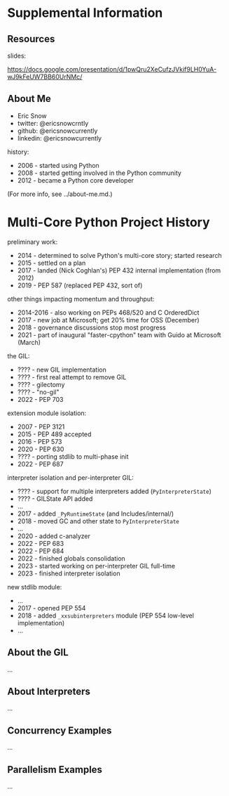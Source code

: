 # Supplemental Information


## Resources

slides:

https://docs.google.com/presentation/d/1pwQru2XeCufzJVkif9LH0YuA-wJ9kFeUW7BB60UrNMc/


## About Me

* Eric Snow
* twitter: @ericsnowcrntly
* github: @ericsnowcurrently
* linkedin: @ericsnowcurrently

history:

* 2006 - started using Python
* 2008 - started getting involved in the Python community
* 2012 - became a Python core developer

(For more info, see ../about-me.md.)


# Multi-Core Python Project History

preliminary work:

* 2014 - determined to solve Python's multi-core story; started research
* 2015 - settled on a plan
* 2017 - landed (Nick Coghlan's) PEP 432 internal implementation (from 2012)
* 2019 - PEP 587 (replaced PEP 432, sort of)

other things impacting momentum and throughput:

* 2014-2016 - also working on PEPs 468/520 and C OrderedDict
* 2017 - new job at Microsoft; get 20% time for OSS (December)
* 2018 - governance discussions stop most progress
* 2021 - part of inaugural "faster-cpython" team with Guido at Microsoft (March)

the GIL:

* ???? - new GIL implementation
* ???? - first real attempt to remove GIL
* ???? - gilectomy
* ???? - "no-gil"
* 2022 - PEP 703

extension module isolation:

* 2007 - PEP 3121
* 2015 - PEP 489 accepted
* 2016 - PEP 573
* 2020 - PEP 630
* ???? - porting stdlib to multi-phase init
* 2022 - PEP 687

interpreter isolation and per-interpreter GIL:

* ???? - support for multiple interpreters added (`PyInterpreterState`)
* ???? - GILState API added
* ...
* 2017 - added `_PyRuntimeState` (and Includes/internal/)
* 2018 - moved GC and other state to `PyInterpreterState`
* ...
* 2020 - added c-analyzer
* 2022 - PEP 683
* 2022 - PEP 684
* 2022 - finished globals consolidation
* 2023 - started working on per-interpreter GIL full-time
* 2023 - finished interpreter isolation

new stdlib module:

* ...
* 2017 - opened PEP 554
* 2018 - added `_xxsubinterpreters` module (PEP 554 low-level implementation)
* ...


## About the GIL

...


## About Interpreters

...


## Concurrency Examples

...


## Parallelism Examples

...
